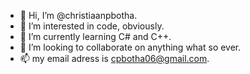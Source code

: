 - 👋 Hi, I’m @christiaanpbotha.
- 👀 I’m interested in code, obviously.
- 🌱 I’m currently learning C# and C++.
- 💞️ I’m looking to collaborate on anything what so ever.
- 📫 my email adress is cpbotha06@gmail.com.

<!---
christiaanpbotha/christiaanpbotha is a ✨ special ✨ repository because its `README.md` (this file) appears on your GitHub profile.
You can click the Preview link to take a look at your changes.
--->
